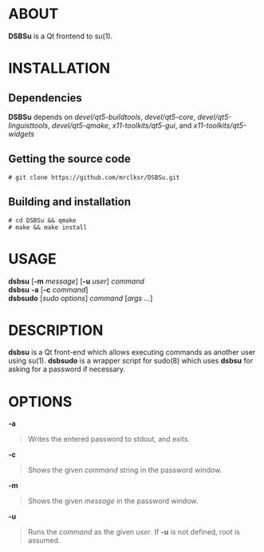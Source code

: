 
# ABOUT

**DSBSu**
is a Qt frontend to
su(1).

# INSTALLATION

## Dependencies

**DSBSu**
depends on
*devel/qt5-buildtools*, *devel/qt5-core*, *devel/qt5-linguisttools*,
*devel/qt5-qmake*, *x11-toolkits/qt5-gui*,
and
*x11-toolkits/qt5-widgets*

## Getting the source code

	# git clone https://github.com/mrclksr/DSBSu.git

## Building and installation

	# cd DSBSu && qmake
	# make && make install

# USAGE

**dsbsu**
\[**-m** *message*]
\[**-u** *user*]
*command*  
**dsbsu**
**-a**
\[**-c** *command*]  
**dsbsudo**
\[*sudo options*]
*command*
\[*args ...*]

# DESCRIPTION

**dsbsu**
is a Qt front-end which allows executing commands as another user using
su(1).
**dsbsudo**
is a wrapper script for
sudo(8) which uses
**dsbsu**
for asking for a password if necessary.

# OPTIONS

**-a**

> Writes the entered password to stdout, and exits.

**-c**

> Shows the given
> *command*
> string in the password window.

**-m**

> Shows the given
> *message*
> in the password window.

**-u**

> Runs the
> *command*
> as the given
> *user*.
> If
> **-u**
> is not defined, root is assumed.

